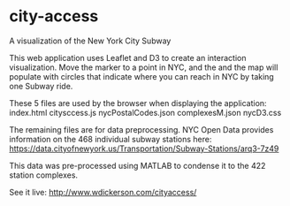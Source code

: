 # city-access
A visualization of the New York City Subway

This web application uses Leaflet and D3 to create an interaction visualization.
Move the marker to a point in NYC, and the and the map will populate with circles that
indicate where you can reach in NYC by taking one Subway ride.

These 5 files are used by the browser when displaying the application:
index.html
citysccess.js
nycPostalCodes.json
complexesM.json
nycD3.css

The remaining files are for data preprocessing. NYC Open Data provides information
on the 468 individual subway stations here: 
https://data.cityofnewyork.us/Transportation/Subway-Stations/arq3-7z49

This data was pre-processed using MATLAB to condense it to the 422 station complexes.

See it live: http://www.wdickerson.com/cityaccess/

